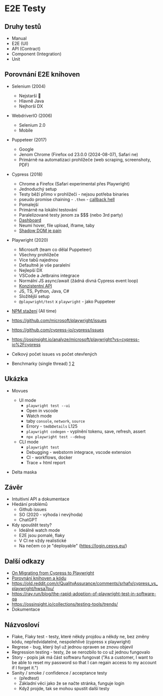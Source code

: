 # E2E Testy

## Druhy testů

- Manual
- E2E (UI)
- API (Contract)
- Component (Integration)
- Unit

## Porovnání E2E knihoven

- Selenium (2004)
  - Nejstarší 🦖
  - Hlavně Java
  - Nejhorší DX

- WebdriverIO (2006)
  - Selenium 2.0
  - Mobile

- Puppeteer (2017)
  - Google
  - Jenom Chrome (Firefox od 23.0.0 (2024-08-07), Safari ne)
  - Primárně na automatizaci prohlížeče (web scraping, screenshoty, PDF)

- Cypress (2018)
  - Chrome a Firefox (Safari experimental přes Playwright)
  - Jednoduchý setup
  - Testy běží přímo v prohlížeči - nejsou potřeba binaries
  - pseudo promise chaining - `.then` - [callback hell](https://mtlynch.io/notes/cypress-vs-playwright/#playwright-requires-less-domain-specific-knowledge)
  - Pomalejší
  - Primárně na lokální testování
  - Paralelizované testy jenom za $$$ (nebo 3rd party)
  - [Dashboard](https://docs.cypress.io/guides/cloud/introduction)
  - Neumí hover, file upload, iframe, taby
  - [Shadow DOM je pain](https://mtlynch.io/notes/cypress-vs-playwright/#playwright-makes-it-easier-to-navigate-the-shadow-dom)

- Playwright (2020)
  - Microsoft (team co dělal Puppeteer)
  - Všechny prohlížeče
  - Více tabů najednou
  - Defaultně je vše paralelní
  - Nejlepší DX
  - VSCode a Jetbrains integrace
  - Normální JS async/await (žádná divná Cypress event loop)
  - [Konzistentní API](https://mtlynch.io/notes/cypress-vs-playwright/#playwright-exposes-a-consistent-set-of-assertions)
  - JS, TS, Python, Java, C#
  - Složitější setup
  - `@playwright/test` x `playwright` - jako Puppeteer


- [NPM stažení](https://npmtrends.com/-vs-Puppeteer-vs-cypress-vs-playwright-vs-puppeteer-vs-selenium-webdriver-vs-webdriverio) (All time)


- https://github.com/microsoft/playwright/issues
- https://github.com/cypress-io/cypress/issues
- https://ossinsight.io/analyze/microsoft/playwright?vs=cypress-io%2Fcypress
- Celkový počet issues vs počet otevřených


- Benchmarky (single thread)
[1](https://www.checklyhq.com/blog/cypress-vs-selenium-vs-playwright-vs-puppeteer-speed-comparison/#conclusion)
[2](https://ray.run/blog/comparing-automated-testing-tools-cypress-selenium-playwright-and-puppeteer#benchmarks)

## Ukázka

- Movues
  - UI mode
    - `playwright test --ui`
    - Open in vscode
    - Watch mode
    - taby `console`, `network`, `source`
    - Errory - `tmdbDetails` L125
    - `playwright codegen` - vyplnění tokenu, save, refresh, assert
    - `npx playwright test --debug`
  - CLI mode
    - `playwright test`
    - Debugging - webstorm integrace, vscode extension
    - CI - workflows, docker
    - Trace + html report

- Delta maska

## Závěr

- Intuitivní API a dokumentace
- Hledání problémů
  - Github issues
  - SO (2020 - výhoda i nevýhoda)
  - ChatGPT
- Kdy spouštět testy?
  - Ideálně watch mode
  - E2E jsou pomalé, flaky
  - V CI ne vždy realistické
  - Na nečem co je "deployable" (https://login.cesys.eu/)

## Další odkazy
- [On Migrating from Cypress to Playwright](https://mtlynch.io/notes/cypress-vs-playwright)
- [Porovnání knihoven a kódu](https://ray.run/blog/comparing-automated-testing-tools-cypress-selenium-playwright-and-puppeteer)
- https://old.reddit.com/r/QualityAssurance/comments/srhafv/cypress_vs_playwright/hwsa7pu/
- https://ray.run/blog/the-rapid-adoption-of-playwright-test-in-software-qa
- https://ossinsight.io/collections/testing-tools/trends/
- Dokumentace

## Názvosloví
- Flake, Flaky test - testy, které někdy projdou a někdy ne, bez změny kódu, nepředvídatelné, nespolehlivé (cypress x playwright)
- Regrese - bug, který byl už jednou opraven se znovu objevil
- Regression testing - testy, že se nerozbilo to co už jednou fungovalo
- Story - popis jak má část softwaru fungovat ("As a customer, I want to be able to reset my password so that I can regain access to my account if I forget it.")
- Sanity / smoke / confidence / acceptance testy
  - (předtest)
  - Základní věci jako že se načte stránka, funguje login
  - Když projde, tak se mohou spustit další testy
